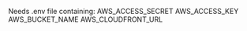 Needs .env file containing:
  AWS_ACCESS_SECRET
  AWS_ACCESS_KEY
  AWS_BUCKET_NAME
  AWS_CLOUDFRONT_URL
